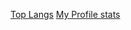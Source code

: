 
[Top Langs](https://github-readme-stats.vercel.app/api/top-langs/?username=federicomateucci&show_icons=true&theme=merko)
[My Profile stats](https://github-readme-stats.vercel.app/api?username=federicomateucci&count_private=true&show_icons=true&theme=merko)

